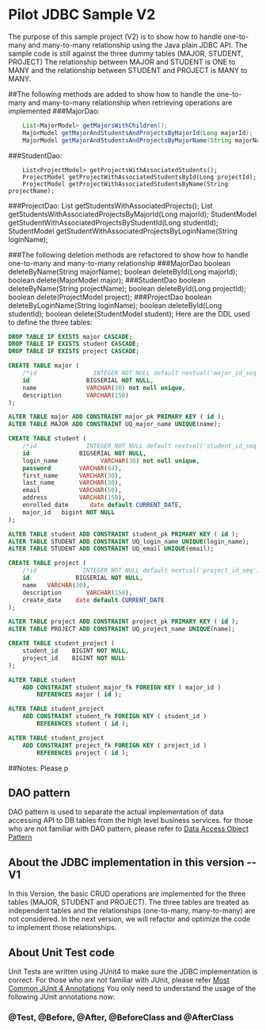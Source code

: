 # Pilot JDBC Sample V2
The purpose of this sample project (V2) is to show how to handle one-to-many 
and many-to-many relationship using the Java plain JDBC API. The sample 
code is still against the three dummy tables (MAJOR, STUDENT, PROJECT) 
The relationship between MAJOR and STUDENT is ONE to MANY and the 
relationship between STUDENT and PROJECT is MANY to MANY. 

##The following methods are added to show how to handle the one-to-many and many-to-many relationship when retrieving operations are implemented 
###MajorDao: 
```java
    List<MajorModel> getMajorsWithChildren();
    MajorModel getMajorAndStudentsAndProjectsByMajorId(Long majorId);
    MajorModel getMajorAndStudentsAndProjectsByMajorName(String majorName);
```    
###StudentDao:
```
    List<ProjectModel> getProjectsWithAssociatedStudents();
    ProjectModel getProjectWithAssociatedStudentsById(Long projectId);
    ProjectModel getProjectWithAssociatedStudentsByName(String projectName);
```
###ProjectDao: 
    List<StudentModel> getStudentsWithAssociatedProjects();
    List<StudentModel> getStudentsWithAssociatedProjectsByMajorId(Long majorId);
    StudentModel getStudentWithAssociatedProjectsByStudentId(Long studentId);
    StudentModel getStudentWithAssociatedProjectsByLoginName(String loginName);

###The following deletion methods are refactored to show how to handle one-to-many and many-to-many relationship
###MajorDao
    boolean deleteByName(String majorName);
    boolean deleteById(Long majorId);
    boolean delete(MajorModel major);
###StudentDao
    boolean deleteByName(String projectName);
    boolean deleteById(Long projectId);
    boolean delete(ProjectModel project);
###ProjectDao
    boolean deleteByLoginName(String loginName);
    boolean deleteById(Long studentId);
    boolean delete(StudentModel student);
Here are the DDL used to define the three tables: 
```SQL DDL
DROP TABLE IF EXISTS major CASCADE;
DROP TABLE IF EXISTS student CASCADE;
DROP TABLE IF EXISTS project CASCADE;

CREATE TABLE major (
    /*id                INTEGER NOT NULL default nextval('major_id_seq'), */
    id                BIGSERIAL NOT NULL,
    name              VARCHAR(30) not null unique,
    description       VARCHAR(150)
);

ALTER TABLE major ADD CONSTRAINT major_pk PRIMARY KEY ( id );
ALTER TABLE MAJOR ADD CONSTRAINT UQ_major_name UNIQUE(name);

CREATE TABLE student (
    /*id              INTEGER NOT NULL default nextval('student_id_seq'),*/
    id              BIGSERIAL NOT NULL,
    login_name            VARCHAR(30) not null unique,
    password        VARCHAR(64),
    first_name      VARCHAR(30),
    last_name       VARCHAR(30),
    email           VARCHAR(50),
    address         VARCHAR(150),
    enrolled_date      date default CURRENT_DATE,
    major_id   bigint NOT NULL
);

ALTER TABLE student ADD CONSTRAINT student_pk PRIMARY KEY ( id );
ALTER TABLE STUDENT ADD CONSTRAINT UQ_login_name UNIQUE(login_name);
ALTER TABLE STUDENT ADD CONSTRAINT UQ_email UNIQUE(email);

CREATE TABLE project (
    /*id             INTEGER NOT NULL default nextval('project_id_seq'),*/
    id             BIGSERIAL NOT NULL,
    name   VARCHAR(30),
    description       VARCHAR(150),
    create_date    date default CURRENT_DATE
);

ALTER TABLE project ADD CONSTRAINT project_pk PRIMARY KEY ( id );
ALTER TABLE PROJECT ADD CONSTRAINT UQ_project_name UNIQUE(name);

CREATE TABLE student_project (
    student_id    BIGINT NOT NULL,
    project_id    BIGINT NOT NULL
);

ALTER TABLE student
    ADD CONSTRAINT student_major_fk FOREIGN KEY ( major_id )
        REFERENCES major ( id );

ALTER TABLE student_project
    ADD CONSTRAINT student_fk FOREIGN KEY ( student_id )
        REFERENCES student ( id );

ALTER TABLE student_project
    ADD CONSTRAINT project_fk FOREIGN KEY ( project_id )
        REFERENCES project ( id );
```
##Notes: 
Please p


## DAO pattern 
DAO pattern is used to separate the actual implementation of data 
accessing API to DB tables from the high level business services. for 
those who are not familiar with DAO pattern, please refer to 
[Data Access Object Pattern](https://www.tutorialspoint.com/design_pattern/data_access_object_pattern.htm)

## About the JDBC implementation in this version -- V1
In this Version, the basic CRUD operations are implemented for the three 
tables (MAJOR, STUDENT and PROJECT). The three tables are treated as 
independent tables and the relationships (one-to-many, many-to-many) are not
considered. In the next version, we will refactor and optimize the code to 
implement those relationships. 

## About Unit Test code
Unit Tests are written using JUnit4 to make sure the JDBC implementation 
is correct. For those who are not familiar with JUnit, please refer 
[Most Common JUnit 4 Annotations](https://www.swtestacademy.com/junit4/)
You only need to understand the usage of the following JUnit annotations now: 
### @Test, @Before, @After, @BeforeClass and @AfterClass

